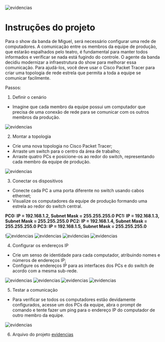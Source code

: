![evidencias](evidencias/cisco-packet-tracer.png)
# Instruções do projeto
Para o show da banda de Miguel, será necessário configurar uma rede de computadores. A comunicação entre os membros da equipe de produção, que estarão espalhados pelo teatro, é fundamental para manter todos informados e verificar se nada está fugindo do controle. O agente da banda decidiu modernizar a infraestrutura do show para melhorar essa comunicação. Para ajudá-los, você deve usar o Cisco Packet Tracer para criar uma topologia de rede estrela que permita a toda a equipe se comunicar facilmente.

Passos:
1. Definir o cenário
- Imagine que cada membro da equipe possui um computador que precisa de uma conexão de rede para se comunicar com os outros membros da produção.

![evidencias](evidencias/cenário.png)

2. Montar a topologia
- Crie uma nova topologia no Cisco Packet Tracer; 
- Arraste um switch para o centro da área de trabalho; 
- Arraste quatro PCs e posicione-os ao redor do switch, representando cada membro da equipe de produção.

![evidencias](evidencias/Topologia.png)

3. Conectar os dispositivos
- Conecte cada PC a uma porta diferente no switch usando cabos ethernet;
- Visualize os computadores da equipe de produção formando uma estrela ao redor do switch central.

**PC0: IP = 192.168.1.2, Subnet Mask = 255.255.255.0**
**PC1: IP = 192.168.1.3, Subnet Mask = 255.255.255.0**
**PC2: IP = 192.168.1.4, Subnet Mask = 255.255.255.0**
**PC3: IP = 192.168.1.5, Subnet Mask = 255.255.255.0**

!![evidencias](evidencias/PC0.png)
![evidencias](evidencias/PC1.png)
![evidencias](evidencias/PC2.png)
![evidencias](evidencias/PC3.png)


4. Configurar os endereços IP
- Crie um senso de identidade para cada computador, atribuindo nomes e números de endereços IP;
- Configure os endereços IP para as interfaces dos PCs e do switch de acordo com a mesma sub-rede.

![evidencias](evidencias/0.png)
![evidencias](evidencias/1.png)
![evidencias](evidencias/2.png)
![evidencias](evidencias/3.png)

5. Testar a comunicação
- Para verificar se todos os computadores estão devidamente configurados, acesse um dos PCs da equipe, abra o prompt de comando e tente fazer um ping para o endereço IP do computador de outro membro da equipe.

![evidencias](evidencias/ping.png)

6. Arquivo do projeto
[evidencias](projeto/show_banda_de_miguel.pkt)